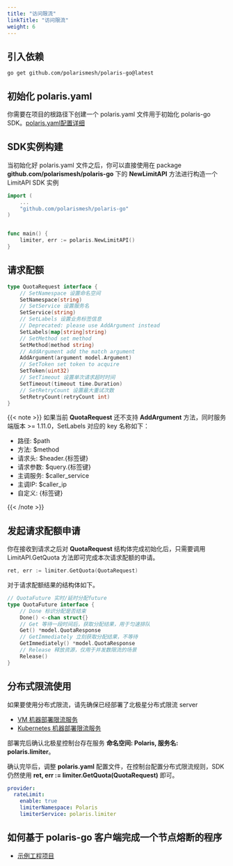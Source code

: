 ```yaml
---
title: "访问限流"
linkTitle: "访问限流"
weight: 6
---
```


## 引入依赖

```
go get github.com/polarismesh/polaris-go@latest
```

## 初始化 polaris.yaml

你需要在项目的根路径下创建一个 polaris.yaml 文件用于初始化 polaris-go SDK。[polaris.yaml配置详细](https://github.com/polarismesh/polaris-go/blob/main/polaris.yaml)

## SDK实例构建

当初始化好 polaris.yaml 文件之后，你可以直接使用在 package **github.com/polarismesh/polaris-go** 下的 **NewLimitAPI** 方法进行构造一个 LimitAPI SDK 实例

```go
import (
    ...
	"github.com/polarismesh/polaris-go"
)


func main() {
    limiter, err := polaris.NewLimitAPI()
}
```

## 请求配额

```go
type QuotaRequest interface {
	// SetNamespace 设置命名空间
	SetNamespace(string)
	// SetService 设置服务名
	SetService(string)
	// SetLabels 设置业务标签信息
	// Deprecated: please use AddArgument instead
	SetLabels(map[string]string)
	// SetMethod set method
	SetMethod(method string)
	// AddArgument add the match argument
	AddArgument(argument model.Argument)
	// SetToken set token to acquire
	SetToken(uint32)
	// SetTimeout 设置单次请求超时时间
	SetTimeout(timeout time.Duration)
	// SetRetryCount 设置最大重试次数
	SetRetryCount(retryCount int)
}
```

{{< note >}}
如果当前 **QuotaRequest** 还不支持 **AddArgument** 方法，同时服务端版本 >= 1.11.0，SetLabels 对应的 key 名称如下：

- 路径: $path
- 方法: $method
- 请求头: $header.{标签键}
- 请求参数: $query.{标签键}
- 主调服务: $caller_service
- 主调IP: $caller_ip
- 自定义: {标签键}

{{< /note >}}


## 发起请求配额申请

你在接收到请求之后对 **QuotaRequest** 结构体完成初始化后，只需要调用 LimitAPI.GetQuota 方法即可完成本次请求配额的申请。

```go
ret, err := limiter.GetQuota(QuotaRequest)
```

对于请求配额结果的结构体如下。

```go
// QuotaFuture 实时/延时分配future
type QuotaFuture interface {
	// Done 标识分配是否结束
	Done() <-chan struct{}
	// Get 等待一段时间后，获取分配结果，用于匀速排队
	Get() *model.QuotaResponse
	// GetImmediately 立刻获取分配结果，不等待
	GetImmediately() *model.QuotaResponse
	// Release 释放资源，仅用于并发数限流的场景
	Release()
}
```

## 分布式限流使用

如果要使用分布式限流，请先确保已经部署了北极星分布式限流 server

- [VM 机器部署限流服务](/docs/使用指南/服务端安装/集群版安装/#安装分布式限流组件)
- [Kubernetes 机器部署限流服务](/docs/使用指南/服务端安装/集群版安装/#安装分布式限流组件-1)

部署完后确认北极星控制台存在服务 **命名空间: Polaris, 服务名: polaris.limiter**。

确认完毕后，调整 **polaris.yaml** 配置文件，在控制台配置分布式限流规则，SDK 仍然使用 **ret, err := limiter.GetQuota(QuotaRequest)** 即可。

```yaml
provider:
  rateLimit:
    enable: true
	limiterNamespace: Polaris
	limiterService: polaris.limiter
```

## 如何基于 polaris-go 客户端完成一个节点熔断的程序

- [示例工程项目](https://github.com/polarismesh/polaris-go/tree/main/examples/circuitbreaker)
